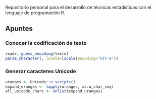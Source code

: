 Repositorio personal para el desarrollo de técnicas estadísticas con el lenguaje de programación R.

## Apuntes

### Conocer la codificación de texto

```r
readr::guess_encoding(texto)
parse_character(, locale=locale(encoding="UTF-8"))
```

### Generar caracteres Unicode

```r
uranges <- Unicode::u_scripts()
expand_uranges <- lapply(uranges, as.u_char_seq)
all_unicode_chars <- unlist(expand_uranges)
```